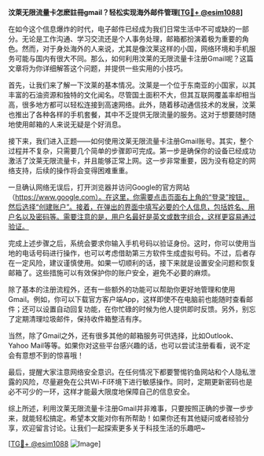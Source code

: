 **汶萊无限流量卡怎麽註冊gmail？轻松实现海外邮件管理[[TG💪+ @esim1088](https://t.me/s/esim1088)]**

在如今这个信息爆炸的时代，电子邮件已经成为我们日常生活中不可或缺的一部分。无论是工作沟通、学习交流还是个人事务处理，邮箱都扮演着极为重要的角色。然而，对于身处海外的人来说，尤其是像汶莱这样的小国，网络环境和手机服务可能与国内有很大不同。那么，如何利用汶莱的无限流量卡注册Gmail呢？这篇文章将为你详细解答这个问题，并提供一些实用的小技巧。

首先，让我们来了解一下汶莱的基本情况。汶莱是一个位于东南亚的小国家，以其丰富的石油资源和独特的文化闻名。尽管国土面积不大，但其互联网覆盖率却相当高，很多地方都可以轻松连接到高速网络。此外，随着移动通信技术的发展，汶莱也推出了各种各样的手机套餐，其中不乏提供无限流量的服务。这对于想要随时随地使用邮箱的人来说无疑是个好消息。

接下来，我们进入正题——如何使用汶莱无限流量卡注册Gmail账号。其实，整个过程并不复杂，只需要几个简单的步骤即可完成。第一步是确保你的设备已经成功激活了汶莱无限流量卡，并且能够正常上网。这一步非常重要，因为没有稳定的网络支持，后续的操作将会变得困难重重。

一旦确认网络无误后，打开浏览器并访问Google的官方网站（https://www.google.com）。在这里，你需要点击页面右上角的“登录”按钮，然后选择“创建账户”。接着，在弹出的界面中填写必要的个人信息，包括姓名、用户名以及密码等。需要注意的是，用户名最好是英文或数字组合，这样更容易通过验证。

完成上述步骤之后，系统会要求你输入手机号码以验证身份。这时，你可以使用当地的电话号码进行操作，也可以考虑借助第三方软件生成虚拟号码。不过，后者存在一定风险，建议谨慎使用。如果一切顺利的话，接下来就是设置安全问题和恢复邮箱了。这些措施可以有效保护你的账户安全，避免不必要的麻烦。

除了基本的注册流程外，还有一些额外的功能可以帮助你更好地管理和使用Gmail。例如，你可以下载官方客户端App，这样即使不在电脑前也能随时查看邮件；还可以设置自动回复功能，在你忙碌的时候为他人提供即时反馈。另外，别忘了定期清理垃圾邮件，保持收件箱整洁有序。

当然，除了Gmail之外，还有很多其他的邮箱服务可供选择，比如Outlook、Yahoo Mail等等。如果你对这些平台感兴趣的话，也可以尝试注册看看，说不定会有意想不到的惊喜哦！

最后，提醒大家注意网络安全意识。在任何情况下都要警惕钓鱼网站和个人隐私泄露的风险，尽量避免在公共Wi-Fi环境下进行敏感操作。同时，定期更新密码也是必不可少的一环，这样才能最大限度地保障自己的信息安全。

综上所述，利用汶莱无限流量卡注册Gmail并非难事，只要按照正确的步骤一步步来，就能轻松搞定。希望本文能对你有所帮助！如果你还有其他疑问或者经验分享，欢迎留言讨论。让我们一起探索更多关于科技生活的乐趣吧~

[[TG💪+ @esim1088](https://t.me/s/esim1088) ![Image](https://i.postimg.cc/4NQfJmqS/Snipaste-2025-05-13-00-14-12.png)]